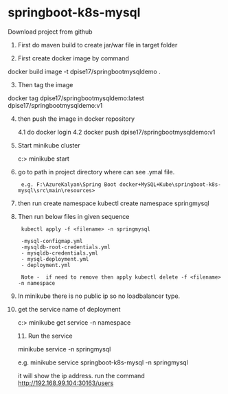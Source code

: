 # springboot-k8s-mysql
Download project from github

1. First do maven build to create jar/war file in target folder

2. First create docker image by command

docker build image -t dpise17/springbootmysqldemo .

3. Then tag the image 

docker tag dpise17/springbootmysqldemo:latest dpise17/springbootmysqldemo:v1

4. then push the image in docker repository

	4.1 do docker login
	4.2 docker push dpise17/springbootmysqldemo:v1

5. Start minikube cluster

	c:> minikube start
	
6. go to path in project directory where can see .ymal file.

		e.g. F:\AzureKalyan\Spring Boot docker+MySQL+Kube\springboot-k8s-mysql\src\main\resources>
		
7. then run create namespace
	kubectl create namespace springmysql
	
8. Then run below files in given sequence

		kubectl apply -f <filename> -n springmysql
		
		-mysql-configmap.yml
		-mysqldb-root-credentials.yml
		- mysqldb-credentials.yml
		- mysql-deployment.yml
		- deployment.yml
		
		Note -  if need to remove then apply kubectl delete -f <filename> -n namespace
		
9. In minikube there is no public ip so no loadbalancer type.

10. get the service name of deployment 

	c:> minikube get service -n namespace
	
	11. Run the service
	
	minikube service <service name of deployment> -n springmysql
	
	e.g. minikube service springboot-k8s-mysql -n springmysql
	
	it will show the ip address. run the command http://192.168.99.104:30163/users
		
 

